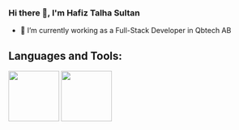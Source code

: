 ### Hi there 👋, I'm Hafiz Talha Sultan

- 🔭 I’m currently working as a Full-Stack Developer in Qbtech AB

## Languages and Tools:
<img src="https://github.com/fluidicon.png" width="100" height="100">
<img src="https://upload.wikimedia.org/wikipedia/commons/a/a7/React-icon.svg" width="100" height="100">


<!--
**TalhaSultan/TalhaSultan** is a ✨ _special_ ✨ repository because its `README.md` (this file) appears on your GitHub profile.

Here are some ideas to get you started:

- 🔭 I’m currently working on ...
- 🌱 I’m currently learning ...
- 👯 I’m looking to collaborate on ...
- 🤔 I’m looking for help with ...
- 💬 Ask me about ...
- 📫 How to reach me: ...
- 😄 Pronouns: ...
- ⚡ Fun fact: ...
-->
